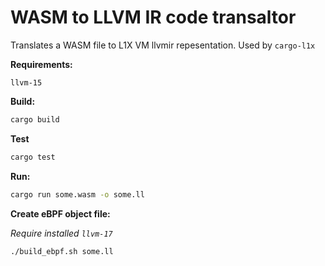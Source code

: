 # WASM to LLVM IR code transaltor

Translates a WASM file to L1X VM llvmir repesentation. Used by `cargo-l1x`

**Requirements:**
```
llvm-15
```

**Build:**
```bash
cargo build
```

**Test**
```bash
cargo test
```

**Run:**
```bash
cargo run some.wasm -o some.ll
```

**Create eBPF object file:**

*Require installed `llvm-17`*

```bash
./build_ebpf.sh some.ll
```